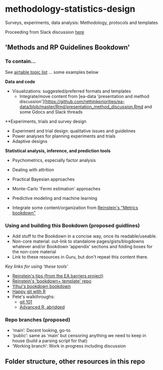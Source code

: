 # methodology-statistics-design
Surveys, experiments, data analysis: Methodology, protocols and templates

Proceeding from Slack discussion [here](https://rethinkpriorities.slack.com/archives/G01962YABHB/p1636393408082200)


## 'Methods and RP Guidelines Bookdown' 

### To contain...

See [airtable topic list](https://airtable.com/shrK7Pc0K8JPjmQkN) ... some examples below

**Data and code** 

- Visualizations: suggested/preferred formats and templates
     - Integrate/move content from [ea-data 'presentation and method discussion'](https://github.com/rethinkpriorities/ea-data/blob/master/Rmd/presentation_method_discussion.Rmd and some Gdocs and Slack threads

**Experiments, trials and survey design 

- Experiment and trial design: qualitative issues and guidelines
- Power analyses for planning experiments and trials
- Adaptive designs

**Statistical analysis, inference, and prediction tools**

- Psychometrics, especially factor analysis
- Dealing with attrition
- Practical Bayesian approaches
- Monte-Carlo 'Fermi estimation' approaches
- Predictive modeling and machine learning

- Integrate some content/organization from [Reinstein's "Metrics bookdown"](https://daaronr.github.io/metrics_discussion/introduction.html)

### Using and building this Bookdown (proposed guidlines)

- Add stuff to the Bookdown in a concise way, once its readable/useable.
- Non-core material: out-link to standalone pages/gists/blogdowns whatever and/or Bookdown ‘appendix’ sections and folding boxes for the non-core material
- Link to these resources in Guru, but don't repeat this content there. 

*Key links for using 'these tools'* 

- [Reinstein's tips (from the EA barriers project)](https://daaronr.github.io/ea_giving_barriers/bookdown-appendix.html)
- [Reinstein's 'bookdown+ template' repo](https://github.com/daaronr/dr-rstuff/tree/master/bookdown_template)
- [Yihui's bookdown bookdown](https://bookdown.org/yihui/bookdown/)
- [Happy git with R](https://happygitwithr.com/)
- Pete's walkthroughs: 
    - [git 101](https://gist.github.com/peterhurford/4d43aa5d6de114c0c741ba664c9c5ff5)
    - [Advanced R, abridged](https://gist.github.com/peterhurford/72dbd44e0a34e29297485a8cf679cf73)

### Repo branches (proposed)

- ‘main’: Decent looking, go-to
- ‘public’: same as ‘main’ but censoring anything we need to keep in house (build a parsing script for that)
- ‘Working branch’: Work in progress including discussion

## Folder structure, other resources in this repo


